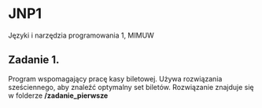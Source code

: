 # JNP1
Języki i narzędzia programowania 1, MIMUW

## Zadanie 1.
Program wspomagający pracę kasy biletowej. Używa rozwiązania sześciennego, aby znaleźć optymalny set biletów. Rozwiązanie znajduje się w folderze **/zadanie_pierwsze**
